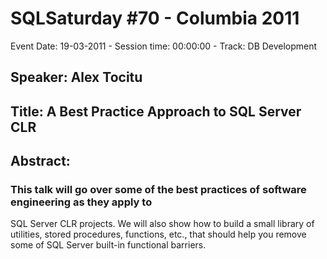# SQLSaturday #70 - Columbia 2011
Event Date: 19-03-2011 - Session time: 00:00:00 - Track: DB Development
## Speaker: Alex Tocitu
## Title: A Best Practice Approach to SQL Server CLR
## Abstract:
### This talk will go over some of the best practices of software engineering as they apply to 
SQL Server CLR projects. We will also show how to build a small library of utilities,
stored procedures, functions, etc., that should help you remove some of SQL Server built-in
functional barriers.
